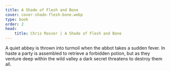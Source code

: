 ```yaml
---
title: A Shade of Flesh and Bone
cover: cover-shade-flesh-bone.webp
type: book
order: 2
head:
    title: Chris Rosser | A Shade of Flesh and Bone
---
```


A quiet abbey is thrown into turmoil when the abbot takes a sudden fever. In haste a party is assembled to retrieve a forbidden potion, but as they venture deep within the wild valley a dark secret threatens to destroy them all.

